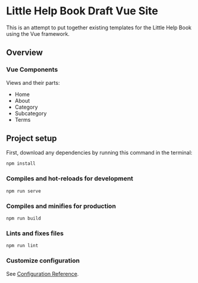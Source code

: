 # Little Help Book Draft Vue Site

This is an attempt to put together existing templates for the Little Help Book using the Vue framework.

## Overview

### Vue Components

Views and their parts:

* Home
* About
* Category
* Subcategory
* Terms

## Project setup

First, download any dependencies by running this command in the terminal:

```
npm install
```

### Compiles and hot-reloads for development
```
npm run serve
```

### Compiles and minifies for production
```
npm run build
```

### Lints and fixes files
```
npm run lint
```

### Customize configuration
See [Configuration Reference](https://cli.vuejs.org/config/).
